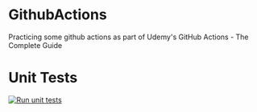 # GithubActions

Practicing some github actions as part of Udemy's GitHub Actions - The Complete Guide

# Unit Tests

[![Run unit tests](https://github.com/itsalysialynn/GithubActions/actions/workflows/run-unit-tests.yml/badge.svg)](https://github.com/itsalysialynn/GithubActions/actions/workflows/run-unit-tests.yml)
